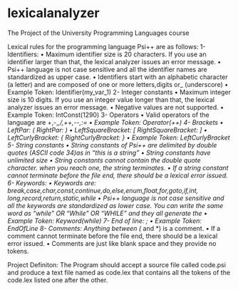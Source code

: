 # lexicalanalyzer
The Project of the University Programming Languages course

Lexical rules for the programming language Psi++ are as follows:
1- Identifiers:
  • Maximum identifier size is 20 characters. If you use an identifier larger than that, the lexical analyzer issues an error message.
  • Psi++ language is not case sensitive and all the identifier names are standardized as upper case.
  • Identifiers start with an alphabetic character (a letter) and are composed of one or more letters,digits or_ (underscore)
  • Example Token: Identifier(my_var_1)
2- Integer constants
  • Maximum integer size is 10 digits. If you use an integer value longer than that, the lexical analyzer issues an error message.
  • Negative values are not supported.
  • Example Token: IntConst(1290)
3- Operators
  • Valid operators of the language are +,-,*,/,++,--,:=
  • Example Token: Operator(++)
4- Brackets
  • LeftPar: ( RightPar: )
  • LeftSquareBracket: [ RightSquareBracket: ]
  • LeftCurlyBracket: { RightCurlyBracket: }
  • Example Token: LeftCurlyBracket
5- String constants
  • String constants of Psi++ are delimited by double quotes (ASCII code 34)as in “this is a string”
  • String constants have unlimited size
  • String constants cannot contain the double quote character. when you reach one, the string terminates.
  • If a string constant cannot terminate before the file end, there should be a lexical error issued.
6- Keywords:
  • Keywords are: break,case,char,const,continue,do,else,enum,float,for,goto,if,int,
  long,record,return,static,while
  • Psi++ language is not case sensitive and all the keywords are standardized as lower case. You can write the same word as “while” OR “While” OR “WHILE” and they all generate the
  • Example Token: Keyword(while)
7- End of line: ;
  • Example Token: EndOfLine
8- Comments: Anything between (* and *) is a comment.
  • If a comment cannot terminate before the file end, there should be a lexical error issued.
  • Comments are just like blank space and they provide no tokens.

Project Definiton: The Program should accept a source file called code.psi and produce a text file named as code.lex that contains all the tokens of the code.lex listed one after the other.


